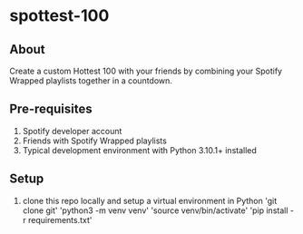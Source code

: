 # spottest-100 #
## About ##
Create a custom Hottest 100 with your friends by combining your Spotify Wrapped playlists together in a countdown.

## Pre-requisites ##
1. Spotify developer account
2. Friends with Spotify Wrapped playlists
3. Typical development environment with Python 3.10.1+ installed

## Setup ##
1. clone this repo locally and setup a virtual environment in Python
'git clone git'
'python3 -m venv venv'
'source venv/bin/activate'
'pip install -r requirements.txt'